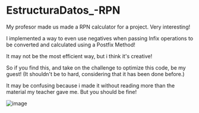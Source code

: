 # EstructuraDatos_-RPN
My profesor made us made a RPN calculator for a project. Very interesting!

I implemented a way to even use negatives when passing Infix operations to be converted and calculated using a Postfix Method!

It may not be the most efficient way, but i think it's creative!

So if you find this, and take on the challenge to optimize this code, be my guest! (It shouldn't be to hard, considering that it has been done before.)

It may be confusing because i made it without reading more than the material my teacher gave me. But you should be fine!

![image](https://github.com/PlayerAdjustments/EstructuraDatos_-RPN/assets/94272096/3ac75d67-0976-4b60-b60d-45b30212f26e)
